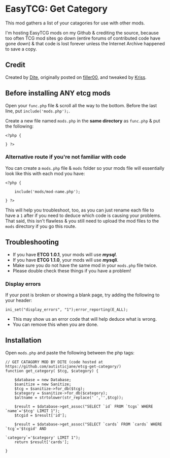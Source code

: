 # EasyTCG: Get Category
This mod gathers a list of your catagories for use with other mods.

I'm hosting EasyTCG mods on my Github & crediting the source, because too often TCG mod sites go down (entire forums of contributed code have gone down) & that code is lost forever unless the Internet Archive happened to save a copy.

## Credit
Created by [Dite](https://web.archive.org/web/20220522093431/https://tcg.dite-hart.net/), originally posted on [filler00](https://web.archive.org/web/20220522093431/https://forum.filler00.com/12-get-category-v1-0-etcgfm-v1-0-1-up-10-18-13), and tweaked by [Kriss](https://web.archive.org/web/20220522093431/https://krissasaur.magical-me.net/tcg/post/etcgmods.php#getcatagory).

## Before installing ANY etcg mods

Open your `func.php` file & scroll all the way to the bottom. Before the last line, put `include('mods.php');`.

Create a new file named `mods.php` in the **same directory** as `func.php` & put the following:

```
<?php {

} ?>
```

### Alternative route if you're not familiar with code
You can create a `mods.php` file & `mods` folder so your mods file will essentially look like this with each mod you have:

```
<?php {

	include('mods/mod-name.php');

} ?>
```

This will help you troubleshoot, too, as you can just rename each file to have a `1` after if you need to deduce which code is causing your problems. That said, this isn't flawless & you still need to upload the mod files to the `mods` directory if you go this route.

## Troubleshooting
* If you have **ETCG 1.0.1**, your mods will use ***mysql***.
* If you have **ETCG 1.1.0**, your mods will use ***mysqli***.
* Make sure you do not have the same mod in your `mods.php` file twice.
* Please double check these things if you have a problem!

### Display errors
If your post is broken or showing a blank page, try adding the following to your header:

```
ini_set("display_errors", "1");error_reporting(E_ALL);
```

* This may show us an error code that will help deduce what is wrong.
* You can remove this when you are done.

## Installation
Open `mods.php` and paste the following between the php tags:

```
// GET CATAGORY MOD BY DITE (code hosted at https://github.com/autisticjane/etcg-get-category/)
function get_category( $tcg, $category) {

	$database = new Database;
	$sanitize = new Sanitize;
	$tcg = $sanitize->for_db($tcg);
	$category = $sanitize->for_db($category);
	$altname = strtolower(str_replace(' ','',$tcg));

	$result = $database->get_assoc("SELECT `id` FROM `tcgs` WHERE `name`='$tcg' LIMIT 1");
	$tcgid = $result['id'];
	
	$result = $database->get_assoc("SELECT `cards` FROM `cards` WHERE `tcg`='$tcgid' AND 

`category`='$category' LIMIT 1");
	return $result['cards'];

}
```
